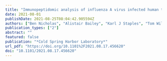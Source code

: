 ```yaml
---
title: "Immunopeptidomic analysis of influenza A virus infected human tissues identifies internal proteins as a rich source of HLA ligands"
date: 2021-08-01
publishDate: 2021-08-25T08:04:42.905594Z
authors: ["Ben Nicholas", "Alistair Bailey", "Karl J Staples", "Tom Wilkinson", "Tim Elliott", "Paul Skipp"]
publication_types: ["2"]
abstract: ""
featured: false
publication: "*Cold Spring Harbor Laboratory*"
url_pdf: "https://doi.org/10.1101%2F2021.08.17.456620"
doi: "10.1101/2021.08.17.456620"
---
```



